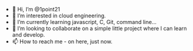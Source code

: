- 👋 Hi, I’m @1point21
- 👀 I’m interested in cloud engineering.
- 🌱 I’m currently learning javascript, C, Git, command line...
- 💞️ I’m looking to collaborate on a simple little project where I can learn and develop. 
- 📫 How to reach me - on here, just now.

<!---
1point21/1point21 is a ✨ special ✨ repository because its `README.md` (this file) appears on your GitHub profile.
You can click the Preview link to take a look at your changes.
--->
